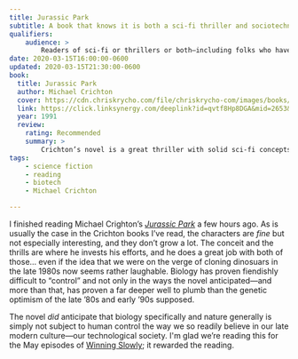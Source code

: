 ```yaml
---
title: Jurassic Park
subtitle: A book that knows it is both a sci-fi thriller and sociotechnological commentary.
qualifiers:
    audience: >
        Readers of sci-fi or thrillers or both—including folks who have read this before (it deserves a good re-read!).
date: 2020-03-15T16:00:00-0600
updated: 2020-03-15T21:30:00-0600
book:
  title: Jurassic Park
  author: Michael Crichton
  cover: https://cdn.chriskrycho.com/file/chriskrycho-com/images/books/jurassic-park.jpg
  link: https://click.linksynergy.com/deeplink?id=qvtf8Hp8DGA&mid=2653&murl=https%3A%2F%2Fwww.alibris.com%2FJurassic-Park-Michael-Crichton%2Fbook%2F3483033
  year: 1991
  review:
    rating: Recommended
    summary: >
        Crichton’s novel is a great thriller with solid sci-fi concepts, a great plot, and just okay characters, but it really shines in its willingness to actually say things.
tags:
    - science fiction
    - reading
    - biotech
    - Michael Crichton

---
```


I finished reading Michael Crighton’s [<cite>Jurassic Park</cite>][jp] a few hours ago. As is usually the case in the Crichton books I’ve read, the characters are *fine* but not especially interesting, and they don’t grow a lot. The conceit and the thrills are where he invests his efforts, and he does a great job with both of those… even if the idea that we were on the verge of cloning dinosuars in the late 1980s now seems rather laughable. Biology has proven fiendishly difficult to “control” and not only in the ways the novel anticipated—and more than that, has proven a far deeper well to plumb than the genetic optimism of the late ’80s and early ’90s supposed.

The novel *did* anticipate that biology specifically and nature generally is simply not subject to human control the way we so readily believe in our late modern culture—our technological society. I'm glad we’re reading this for the May episodes of [Winning Slowly][ws]; it rewarded the reading.

[jp]: https://click.linksynergy.com/deeplink?id=qvtf8Hp8DGA&mid=2653&murl=https%3A%2F%2Fwww.alibris.com%2FJurassic-Park-Michael-Crichton%2Fbook%2F3483033
[ws]: https://winningslowly.org